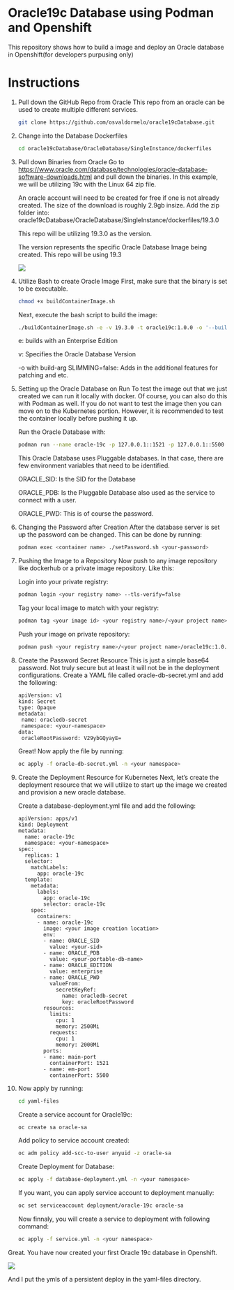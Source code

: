# Oracle19c Database using Podman and Openshift
This repository shows how to build a image and deploy an Oracle database in Openshift(for developers purpusing only)
# Instructions

1. Pull down the GitHub Repo from Oracle 
    This repo from an oracle can be used to create multiple different services.
    ```bash
    git clone https://github.com/osvaldormelo/oracle19cDatabase.git
    ```
2. Change into the Database Dockerfiles 
    ```bash
    cd oracle19cDatabase/OracleDatabase/SingleInstance/dockerfiles
    ```
3. Pull down Binaries from Oracle 
    Go to https://www.oracle.com/database/technologies/oracle-database-software-downloads.html and pull down the binaries. In this example, we will be utilizing 19c with the Linux 64 zip file.

    An oracle account will need to be created for free if one is not already created.
    The size of the download is roughly 2.9gb insize. Add the zip folder into: oracle19cDatabase/OracleDatabase/SingleInstance/dockerfiles/19.3.0

    This repo will be utilizing 19.3.0 as the version.

    The version represents the specific Oracle Database Image being created. This repo will be using 19.3

    ![](/images/2022-05-11-09-58-35.png)
4. Utilize Bash to create Oracle Image
    First, make sure that the binary is set to be executable.
    ```bash
    chmod +x buildContainerImage.sh
    ``` 
    
    Next, execute the bash script to build the image:
    
    ```bash
    ./buildContainerImage.sh -e -v 19.3.0 -t oracle19c:1.0.0 -o '--build-arg SLIMMING=false'
    ```
    
    e: builds with an Enterprise Edition

    v: Specifies the Oracle Database Version

    -o with build-arg SLIMMING=false: Adds in the additional features for patching and etc.

5. Setting up the Oracle Database on Run
    To test the image out that we just created we can run it locally with docker. Of course, you can also do this with Podman as well. If you do not want to test the image then you can move on to the Kubernetes portion. However, it is recommended to test the container locally before pushing it up.

    Run the Oracle Database with:

    ```bash
    podman run --name oracle-19c -p 127.0.0.1::1521 -p 127.0.0.1::5500 -e ORACLE_SID=ABC -e ORACLE_PDB=ABCPDB1 -e ORACLE_PWD=GoFor1t! oracle19c:1.0.0
    ```
    This Oracle Database uses Pluggable databases. In that case, there are few environment variables that need to be identified.

    ORACLE_SID: Is the SID for the Database

    ORACLE_PDB: Is the Pluggable Database also used as the service to connect with a user.

    ORACLE_PWD: This is of course the password.

6. Changing the Password after Creation
    After the database server is set up the password can be changed. This can be done by running:
    
    ```bash
    podman exec <container name> ./setPassword.sh <your-password>
    ```

7. Pushing the Image to a Repository
    Now push to any image repository like dockerhub or a private image repository. Like this:
    
    Login into your private registry:
    
    ```bash
    podman login <your registry name> --tls-verify=false
    ```
    Tag your local image to match with your registry:

    ```bash
    podman tag <your image id> <your registry name>/<your project name>/oracle19c:1.0.0
    ```

    Push your image on private repository:

    ```bash
    podman push <your registry name>/<your project name>/oracle19c:1.0.0 --tls-verify=false
    ```


8. Create the Password Secret Resource
    This is just a simple base64 password. Not truly secure but at least it will not be in the deployment configurations. Create a YAML file called oracle-db-secret.yml and add the following:

    ```
    apiVersion: v1
    kind: Secret
    type: Opaque
    metadata:
     name: oracledb-secret
     namespace: <your-namespace>
    data:
     oracleRootPassword: V29ybGQyayE=
    ```
    
    Great! Now apply the file by running:

    ```bash
    oc apply -f oracle-db-secret.yml -n <your namespace>
    ```

9. Create the Deployment Resource for Kubernetes
    Next, let’s create the deployment resource that we will utilize to start up the image we created and provision a new oracle database.

    Create a database-deployment.yml file and add the following:

    ```
    apiVersion: apps/v1
    kind: Deployment
    metadata:
      name: oracle-19c
      namespace: <your-namespace>
    spec:
      replicas: 1
      selector:
        matchLabels:
          app: oracle-19c
      template:
        metadata:
          labels:
            app: oracle-19c
            selector: oracle-19c
        spec:
          containers:
          - name: oracle-19c
            image: <your image creation location>
            env:
            - name: ORACLE_SID
              value: <your-sid>
            - name: ORACLE_PDB
              value: <your-portable-db-name>
            - name: ORACLE_EDITION
              value: enterprise
            - name: ORACLE_PWD
              valueFrom:
                secretKeyRef:
                  name: oracledb-secret
                  key: oracleRootPassword
            resources:
              limits:
                cpu: 1
                memory: 2500Mi
              requests:
                cpu: 1
                memory: 2000Mi
            ports:
            - name: main-port
              containerPort: 1521
            - name: em-port
              containerPort: 5500
    ```

10. Now apply by running:

    ```bash
    cd yaml-files
    ```

    Create a service account for Oracle19c:
    
    ```bash
    oc create sa oracle-sa
    ```

    Add policy to service account created:

    ```bash
    oc adm policy add-scc-to-user anyuid -z oracle-sa
    ```

    Create Deployment for Database:

    ```bash
    oc apply -f database-deployment.yml -n <your namespace>
    ```
    If you want, you can apply service account to deployment manually:
    
    ```bash
    oc set serviceaccount deployment/oracle-19c oracle-sa
    ```
    Now finnaly, you will create a service to deployment with following command:

    ```bash
    oc apply -f service.yml -n <your namespace>
    ```

Great. You have now created your first Oracle 19c database in Openshift. 

![](/images/2022-05-11-16-51-09.png)

And I put the ymls of a persistent deploy in the yaml-files directory.

